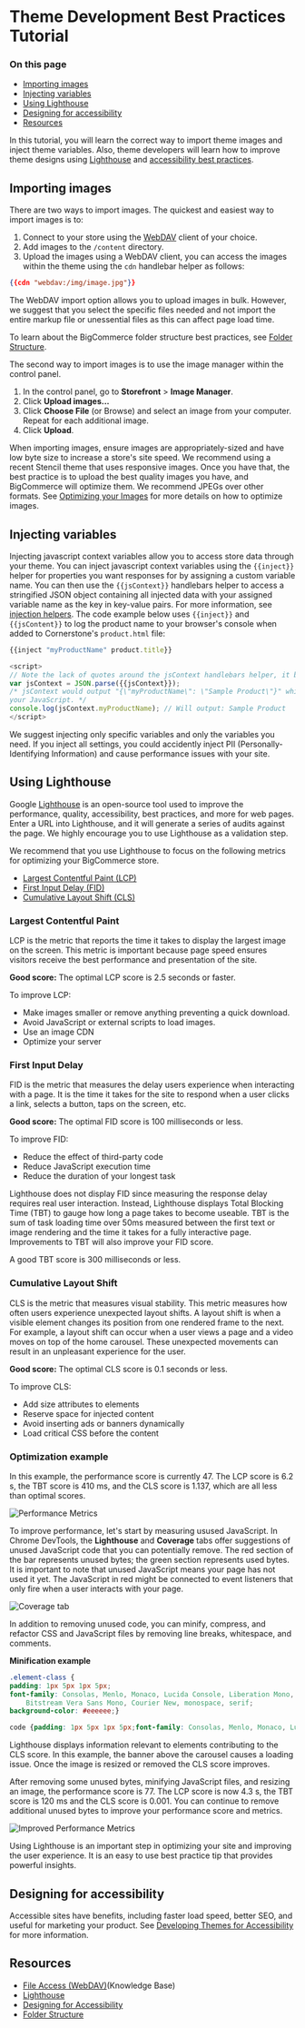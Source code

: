 # Theme Development Best Practices Tutorial

<div class="otp" id="no-index">

### On this page
- [Importing images](#importing-images)
- [Injecting variables](#injecting-variables)
- [Using Lighthouse](#using-lighthouse)
- [Designing for accessibility](#designing-for-accessibility)
- [Resources](#resources)
</div>

In this tutorial, you will learn the correct way to import theme images and inject theme variables. Also, theme developers will learn how to improve theme designs using [Lighthouse](https://developers.google.com/web/tools/lighthouse) and [accessibility best practices](https://developer.bigcommerce.com/stencil-docs/theme-accessibility).

## Importing images
There are two ways to import images. The quickest and easiest way to import images is to:
1. Connect to your store using the [WebDAV](https://support.bigcommerce.com/s/article/File-Access-WebDAV) client of your choice.
2. Add images to the `/content` directory.
3. Upload the images using a WebDAV client, you can access the images within the theme using the `cdn` handlebar helper as follows:

```json
{{cdn "webdav:/img/image.jpg"}}
```
The WebDAV import option allows you to upload images in bulk. However, we suggest that you select the specific files needed and not import the entire markup file or unessential files as this can affect page load time.

To learn about the BigCommerce folder structure best practices, see [Folder Structure](https://support.bigcommerce.com/s/article/File-Access-WebDAV#folder).

The second way to import images is to use the image manager within the control panel.
1. In the control panel, go to **Storefront** > **Image Manager**.
2. Click **Upload images...**
3. Click **Choose File** (or Browse) and select an image from your computer. Repeat for each additional image.
4. Click **Upload**.

When importing images, ensure images are appropriately-sized and have low byte size to increase a store's site speed. We recommend using a recent Stencil theme that uses responsive images. Once you have that, the best practice is to upload the best quality images you have, and BigCommerce will optimize them. We recommend JPEGs over other formats. See [Optimizing your Images](https://support.bigcommerce.com/s/article/Optimizing-Your-Images) for more details on how to optimize images.

## Injecting variables

Injecting javascript context variables allow you to access store data through your theme. You can inject javascript context variables using the `{{inject}}` helper for properties you want responses for by assigning a custom variable name. You can then use the `{{jsContext}}` handlebars helper to access a stringified JSON object containing all injected data with your assigned variable name as the key in key-value pairs. For more information, see [injection helpers](https://developer.bigcommerce.com/stencil-docs/reference-docs/handlebars-helpers-reference#injection-helpers). The code example below uses `{{inject}}` and `{{jsContent}}` to log the product name to your browser's console when added to Cornerstone's `product.html` file: 

```javascript
{{inject "myProductName" product.title}}

<script>
// Note the lack of quotes around the jsContext handlebars helper, it becomes a string automatically.
var jsContext = JSON.parse({{jsContext}});
/* jsContext would output "{\"myProductName\": \"Sample Product\"}" which can feed directly into
your JavaScript. */
console.log(jsContext.myProductName); // Will output: Sample Product
</script>
```

We suggest injecting only specific variables and only the variables you need. If you inject all settings, you could accidently inject PII (Personally-Identifying Information) and cause performance issues with your site.

## Using Lighthouse

Google [Lighthouse](https://developers.google.com/web/tools/lighthouse) is an open-source tool used to improve the performance, quality, accessibility, best practices, and more for web pages. Enter a URL into Lighthouse, and it will generate a series of audits against the page. We highly encourage you to use Lighthouse as a validation step.

We recommend that you use Lighthouse to focus on the following metrics for optimizing your BigCommerce store.
* [Largest Contentful Paint (LCP)](#largest-contentful-paint)
* [First Input Delay (FID)](#first-input-delay)
* [Cumulative Layout Shift (CLS)](#cumulative-layout-shift)

### Largest Contentful Paint
LCP is the metric that reports the time it takes to display the largest image on the screen. This metric is important because page speed ensures visitors receive the best performance and presentation of the site.

<div class="HubBlock--callout">
<div class="CalloutBlock--info">
<div class="HubBlock-content">

**Good score:**
The optimal LCP score is 2.5 seconds or faster. 

</div>
</div>
</div>

To improve LCP:
* Make images smaller or remove anything preventing a quick download.
* Avoid JavaScript or external scripts to load images.
* Use an image CDN
* Optimize your server

### First Input Delay
FID is the metric that measures the delay users experience when interacting with a page. It is the time it takes for the site to respond when a user clicks a link, selects a button, taps on the screen, etc.

<div class="HubBlock--callout">
<div class="CalloutBlock--info">
<div class="HubBlock-content">

**Good score:**
The optimal FID score is 100 milliseconds or less. 

</div>
</div>
</div>

To improve FID:
* Reduce the effect of third-party code
* Reduce JavaScript execution time
* Reduce the duration of your longest task

Lighthouse does not display FID since measuring the response delay requires real user interaction. Instead, Lighthouse displays Total Blocking Time (TBT) to gauge how long a page takes to become useable. TBT is the sum of task loading time over 50ms measured between the first text or image rendering and the time it takes for a fully interactive page. Improvements to TBT will also improve your FID score.

A good TBT score is 300 milliseconds or less.

### Cumulative Layout Shift

CLS is the metric that measures visual stability. This metric measures how often users experience unexpected layout shifts. A layout shift is when a visible element changes its position from one rendered frame to the next. For example, a layout shift can occur when a user views a page and a video moves on top of the home carousel. These unexpected movements can result in an unpleasant experience for the user.

<div class="HubBlock--callout">
<div class="CalloutBlock--info">
<div class="HubBlock-content">

**Good score:**
The optimal CLS score is 0.1 seconds or less. 

</div>
</div>
</div>

To improve CLS:
* Add size attributes to elements
* Reserve space for injected content
* Avoid inserting ads or banners dynamically
* Load critical CSS before the content

### Optimization example

In this example, the performance score is currently 47. The LCP score is 6.2 s, the TBT score is 410 ms, and the CLS score is 1.137, which are all less than optimal scores.

![Performance Metrics](https://raw.githubusercontent.com/bigcommerce/dev-docs/master/assets/images/performance-example-1.png "Performance Metrics")

To improve performance, let's start by measuring usused JavaScript. In Chrome DevTools, the **Lighthouse** and **Coverage** tabs offer suggestions of unused JavaScript code that you can potentially remove. The red section of the bar represents unused bytes; the green section represents used bytes. It is important to note that unused JavaScript means your page has not used it yet. The JavaScript in red might be connected to event listeners that only fire when a user interacts with your page.

![Coverage tab](https://raw.githubusercontent.com/bigcommerce/dev-docs/master/assets/images/performance-example-2.png "Coverage tab")

In addition to removing unused code, you can minify, compress, and refactor CSS and JavaScript files by removing line breaks, whitespace, and comments.

**Minification example**

```css
.element-class {
padding: 1px 5px 1px 5px;
font-family: Consolas, Menlo, Monaco, Lucida Console, Liberation Mono, DejaVu Sans Mono, 
    Bitstream Vera Sans Mono, Courier New, monospace, serif;
background-color: #eeeeee;}
```

```css
code {padding: 1px 5px 1px 5px;font-family: Consolas, Menlo, Monaco, Lucida Console, Liberation Mono, DejaVu Sans Mono, Bitstream Vera Sans Mono, Courier New, monospace, serif;background-color: #eee;}
```

Lighthouse displays information relevant to elements contributing to the CLS score. In this example, the banner above the carousel causes a loading issue. Once the image is resized or removed the CLS score improves.

After removing some unused bytes, minifying JavaScript files, and resizing an image, the performance score is 77. The LCP score is now 4.3 s, the TBT score is 120 ms and the CLS score is 0.001. You can continue to remove additional unused bytes to improve your performance score and metrics. 

![Improved Performance Metrics](https://raw.githubusercontent.com/bigcommerce/dev-docs/master/assets/images/performance-example-3.png "Improved Performance Metrics")

Using Lighthouse is an important step in optimizing your site and improving the user experience. It is an easy to use best practice tip that provides powerful insights. 

## Designing for accessibility

Accessible sites have benefits, including faster load speed, better SEO, and useful for marketing your product. See [Developing Themes for Accessibility](https://developer.bigcommerce.com/stencil-docs/theme-accessibility) for more information.

## Resources
- [File Access (WebDAV)](https://support.bigcommerce.com/articles/Public/File-Access-WebDAV/)(Knowledge Base)
- [Lighthouse](https://developers.google.com/web/tools/lighthouse)
- [Designing for Accessibility](https://developer.bigcommerce.com/stencil-docs/theme-accessibility)
- [Folder Structure](https://support.bigcommerce.com/s/article/File-Access-WebDAV#folder)
